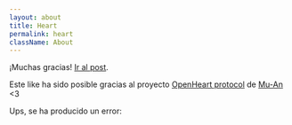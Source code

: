 ```yaml
---
layout: about
title: Heart
permalink: heart
className: About
---
```


<div class="js-thanks is-hidden">
<p>¡Muchas gracias! <a href="#" class="js-url">Ir al post</a>.</p>
<p class="is-sm is-light">
Este like ha sido posible gracias al proyecto <a href="https://github.com/dddddddddzzzz/OpenHeart">OpenHeart protocol</a> de <a href="https://muan.co">Mu-An</a> <3
</p>
</div>

<div class="js-error is-hidden">
<p>Ups, se ha producido un error: <span class="js-error-message"></span></p>
</div>
